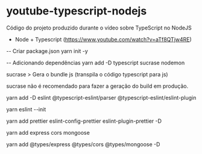 # youtube-typescript-nodejs
Código do projeto produzido durante o vídeo sobre TypeScript no NodeJS

* Node + Typescript (https://www.youtube.com/watch?v=aTf8QTjw4RE)

 
 -- Criar package.json
 yarn init -y

-- Adicionando dependências
yarn add -D typescript sucrase nodemon


sucrase > Gera o bundle js (transpila o código typescript para js)


sucrase não é recomendado para fazer a geração do build em produção.


yarn add -D eslint @typescript-eslint/parser @typescript-eslint/eslint-plugin

yarn eslint --init

yarn add prettier eslint-config-prettier eslint-plugin-prettier -D

yarn add express cors mongoose

yarn add @types/express @types/cors @types/mongoose -D
